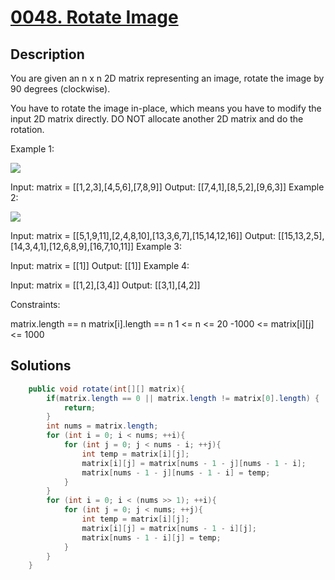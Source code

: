 # [0048. Rotate Image](https://leetcode-cn.com/problems/rotate-image/)



## Description



You are given an n x n 2D matrix representing an image, rotate the image by 90 degrees (clockwise).

You have to rotate the image in-place, which means you have to modify the input 2D matrix directly. DO NOT allocate another 2D matrix and do the rotation.

 

Example 1:

![](https://assets.leetcode.com/uploads/2020/08/28/mat1.jpg)

Input: matrix = [[1,2,3],[4,5,6],[7,8,9]]
Output: [[7,4,1],[8,5,2],[9,6,3]]
Example 2:

![](https://assets.leetcode.com/uploads/2020/08/28/mat2.jpg)


Input: matrix = [[5,1,9,11],[2,4,8,10],[13,3,6,7],[15,14,12,16]]
Output: [[15,13,2,5],[14,3,4,1],[12,6,8,9],[16,7,10,11]]
Example 3:

Input: matrix = [[1]]
Output: [[1]]
Example 4:

Input: matrix = [[1,2],[3,4]]
Output: [[3,1],[4,2]]


Constraints:

matrix.length == n
matrix[i].length == n
1 <= n <= 20
-1000 <= matrix[i][j] <= 1000



## Solutions





```java
    public void rotate(int[][] matrix){
        if(matrix.length == 0 || matrix.length != matrix[0].length) {
            return;
        }
        int nums = matrix.length;
        for (int i = 0; i < nums; ++i){
            for (int j = 0; j < nums - i; ++j){
                int temp = matrix[i][j];
                matrix[i][j] = matrix[nums - 1 - j][nums - 1 - i];
                matrix[nums - 1 - j][nums - 1 - i] = temp;
            }
        }
        for (int i = 0; i < (nums >> 1); ++i){
            for (int j = 0; j < nums; ++j){
                int temp = matrix[i][j];
                matrix[i][j] = matrix[nums - 1 - i][j];
                matrix[nums - 1 - i][j] = temp;
            }
        }
    }
```


